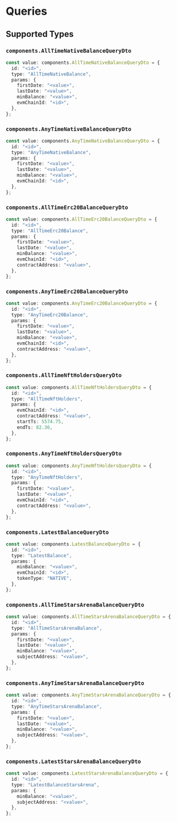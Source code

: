 # Queries


## Supported Types

### `components.AllTimeNativeBalanceQueryDto`

```typescript
const value: components.AllTimeNativeBalanceQueryDto = {
  id: "<id>",
  type: "AllTimeNativeBalance",
  params: {
    firstDate: "<value>",
    lastDate: "<value>",
    minBalance: "<value>",
    evmChainId: "<id>",
  },
};
```

### `components.AnyTimeNativeBalanceQueryDto`

```typescript
const value: components.AnyTimeNativeBalanceQueryDto = {
  id: "<id>",
  type: "AnyTimeNativeBalance",
  params: {
    firstDate: "<value>",
    lastDate: "<value>",
    minBalance: "<value>",
    evmChainId: "<id>",
  },
};
```

### `components.AllTimeErc20BalanceQueryDto`

```typescript
const value: components.AllTimeErc20BalanceQueryDto = {
  id: "<id>",
  type: "AllTimeErc20Balance",
  params: {
    firstDate: "<value>",
    lastDate: "<value>",
    minBalance: "<value>",
    evmChainId: "<id>",
    contractAddress: "<value>",
  },
};
```

### `components.AnyTimeErc20BalanceQueryDto`

```typescript
const value: components.AnyTimeErc20BalanceQueryDto = {
  id: "<id>",
  type: "AnyTimeErc20Balance",
  params: {
    firstDate: "<value>",
    lastDate: "<value>",
    minBalance: "<value>",
    evmChainId: "<id>",
    contractAddress: "<value>",
  },
};
```

### `components.AllTimeNftHoldersQueryDto`

```typescript
const value: components.AllTimeNftHoldersQueryDto = {
  id: "<id>",
  type: "AllTimeNftHolders",
  params: {
    evmChainId: "<id>",
    contractAddress: "<value>",
    startTs: 5574.75,
    endTs: 82.36,
  },
};
```

### `components.AnyTimeNftHoldersQueryDto`

```typescript
const value: components.AnyTimeNftHoldersQueryDto = {
  id: "<id>",
  type: "AnyTimeNftHolders",
  params: {
    firstDate: "<value>",
    lastDate: "<value>",
    evmChainId: "<id>",
    contractAddress: "<value>",
  },
};
```

### `components.LatestBalanceQueryDto`

```typescript
const value: components.LatestBalanceQueryDto = {
  id: "<id>",
  type: "LatestBalance",
  params: {
    minBalance: "<value>",
    evmChainId: "<id>",
    tokenType: "NATIVE",
  },
};
```

### `components.AllTimeStarsArenaBalanceQueryDto`

```typescript
const value: components.AllTimeStarsArenaBalanceQueryDto = {
  id: "<id>",
  type: "AllTimeStarsArenaBalance",
  params: {
    firstDate: "<value>",
    lastDate: "<value>",
    minBalance: "<value>",
    subjectAddress: "<value>",
  },
};
```

### `components.AnyTimeStarsArenaBalanceQueryDto`

```typescript
const value: components.AnyTimeStarsArenaBalanceQueryDto = {
  id: "<id>",
  type: "AnyTimeStarsArenaBalance",
  params: {
    firstDate: "<value>",
    lastDate: "<value>",
    minBalance: "<value>",
    subjectAddress: "<value>",
  },
};
```

### `components.LatestStarsArenaBalanceQueryDto`

```typescript
const value: components.LatestStarsArenaBalanceQueryDto = {
  id: "<id>",
  type: "LatestBalanceStarsArena",
  params: {
    minBalance: "<value>",
    subjectAddress: "<value>",
  },
};
```

